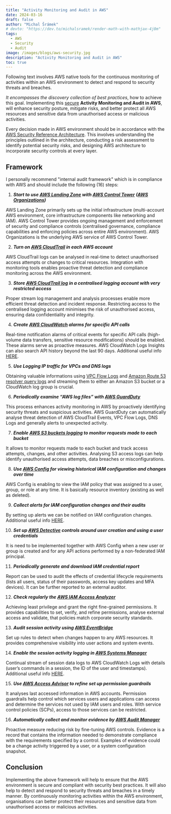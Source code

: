 ```yaml
---
title: "Activity Monitoring and Audit in AWS"
date: 2024-03-16
draft: false
author: "Michal Šrámek"
# devto: "https://dev.to/michalsramek/render-math-with-mathjax-4j0m"
tags:
  - AWS
  - Security
  - Audit
image: /images/blogs/aws-security.jpg
description: "Activity Monitoring and Audit in AWS"
toc: true
---
```


Following text involves AWS native tools for the continuous monitoring of activities within an AWS environment to detect and respond to security threats and breaches. 

*It encompasses the discovery collection of best practices*, how to achieve this goal. Implementing this <u>secure</u> **Activity Monitoring and Audit in AWS**, will enhance security posture, mitigate risks, and better protect all AWS resources and sensitive data from unauthorised access or malicious activities.

Every decision made in AWS environment should be in accordance with the [AWS Security Reference Architecture](https://docs.aws.amazon.com/prescriptive-guidance/latest/security-reference-architecture/architecture.html). This involves understanding the principles outlined in the architecture, conducting a risk assessment to identify potential security risks, and designing AWS architecture to incorporate security controls at every layer. 

## Framework

I personally recommend "internal audit framework" which is in compliance with AWS and should include the following (16) steps:

1. ***Start to use [AWS Landing Zone](https://docs.aws.amazon.com/prescriptive-guidance/latest/migration-aws-environment/understanding-landing-zones.html) with [AWS Control Tower](https://digitalcloud.training/what-is-aws-control-tower/) ([AWS Organizations](https://docs.aws.amazon.com/organizations/latest/userguide/orgs_introduction.html))***

AWS Landing Zone primarily sets up the initial infrastructure (multi-account AWS environment, core infrastructure components like networking and IAM). AWS Control Tower provides ongoing management and enforcement of security and compliance controls (centralised governance, compliance capabilities and enforcing policies across entire AWS environment). AWS Organizations is the underlying AWS service of AWS Control Tower.


2. ***Turn on [AWS CloudTrail](https://docs.aws.amazon.com/awscloudtrail/latest/userguide/cloudtrail-user-guide.html) in each AWS account***

AWS CloudTrail logs can be analysed in real-time to detect unauthorised access attempts or changes to critical resources. Integration with monitoring tools enables proactive threat detection and compliance monitoring across the AWS environment.

3. ***Store [AWS CloudTrail log](https://docs.aws.amazon.com/awscloudtrail/latest/userguide/cloudtrail-log-file-examples.html) in a centralised logging account with very restricted access***

Proper stream log management and analysis processes enable more efficient threat detection and incident response. Restricting access to the centralised logging account minimises the risk of unauthorised access, ensuring data confidentiality and integrity. 

4. ***Create [AWS CloudWatch](https://docs.aws.amazon.com/AmazonCloudWatch/latest/monitoring/cloudwatch_architecture.html) alarms for specific API calls***

Real-time notification alarms of critical events for specific API calls (high-volume data transfers, sensitive resource modifications) should be enabled. These alarms serve as proactive measures. AWS CloudWatch Logs Insights can also search API history beyond the last 90 days. Additional useful info [HERE](https://medium.com/free-code-camp/how-to-auto-create-cloudwatch-alarms-for-apis-with-cloudwatch-events-and-lambda-b128920857aa).

5. ***Use Logging IP traffic for VPCs and DNS logs***

Obtaining valuable informations using [VPC Flow Logs](https://docs.aws.amazon.com/vpc/latest/userguide/flow-logs.html) and [Amazon Route 53 resolver query logs](https://docs.aws.amazon.com/Route53/latest/DeveloperGuide/resolver-query-logs.html) and streaming them to either an Amazon S3 bucket or a CloudWatch log group is crucial.

6. ***Periodically examine “AWS log files” with [AWS GuardDuty](https://docs.aws.amazon.com/guardduty/latest/ug/what-is-guardduty.html)***

This process enhances activity monitoring in AWS by proactively identifying security threats and suspicious activities. AWS GuardDuty can automatically analyse threat detection of AWS CloudTrail Events, VPC Flow Logs, DNS Logs and generally alerts to unexpected activity.

7. ***Enable [AWS S3 buckets logging](https://docs.aws.amazon.com/AmazonS3/latest/userguide/logging-with-S3.html) to monitor requests made to each bucket***

It allows to monitor requests made to each bucket and track access attempts, changes, and other activities. Analysing S3 access logs can help identify unauthorised access attempts, data breaches or misconfigurations.

8. ***Use [AWS Config](https://docs.aws.amazon.com/appconfig/latest/userguide/what-is-appconfig.html) for viewing historical IAM configuration and changes over time***

AWS Config is enabling to view the IAM policy that was assigned to a user, group, or role at any time. It is basically resource inventory (existing as well as deleted).

9. ***Collect alerts for IAM configuration changes and their audits***

By setting up alerts we can be notified on IAM configuration changes. Additional useful info [HERE](https://aws.amazon.com/blogs/security/how-to-receive-alerts-when-your-iam-configuration-changes/).

10. ***Set up [AWS Detective](https://docs.aws.amazon.com/detective/latest/adminguide/what-is-detective.html) controls around user creation and using a user credentials***

It is need to be implemented together with AWS Config when a new user or group is created and for any API actions performed by a non-federated IAM principal.

11. ***Periodically generate and download IAM credential report*** 

Report can be used to audit the effects of credential lifecycle requirements (lists all users,  status of their passwords, access key updates and MFA devices). It can be further reported to an external auditor.

12. ***Check regularly the [AWS IAM Access Analyzer](https://docs.aws.amazon.com/IAM/latest/UserGuide/what-is-access-analyzer.html)***

Achieving least privilege and grant the right fine-grained permissions. It provides capabilities to set, verify, and refine permissions, analyse external access and validate, that policies match corporate security standards.

13. ***Audit session activity using [AWS EventBridge](https://docs.aws.amazon.com/eventbridge/latest/userguide/eb-what-is.html)***

Set up rules to detect when changes happen to any AWS resources. It provides comprehensive visibility into user actions and system events.

14. ***Enable the session activity logging in [AWS Systems Manager](https://docs.aws.amazon.com/systems-manager/latest/userguide/what-is-systems-manager.html)***

Continual stream of session data logs to AWS CloudWatch Logs with details (user’s commands in a session, the ID of the user and timestamps). Additional useful info [HERE](https://aws.amazon.com/blogs/security/how-to-record-ssh-sessions-established-through-a-bastion-host/).

15. ***Use [AWS Access Advisor](https://docs.aws.amazon.com/IAM/latest/UserGuide/access_policies_access-advisor.html) to refine set up permission guardrails***

It analyses last accessed information in AWS accounts. Permission guardrails help control which services users and applications can access and determine the services not used by IAM users and roles. With service control policies (SCPs), access to those services can be restricted.

16. ***Automatically collect and monitor evidence by [AWS Audit Manager](https://docs.aws.amazon.com/audit-manager/latest/userguide/what-is.html)***

Proactive measure reducing risk by fine-tuning AWS controls. Evidence is a record that contains the information needed to demonstrate compliance with the requirements specified by a control. Examples of evidence could be a change activity triggered by a user, or a system configuration snapshot.

## Conclusion
Implementing the above framework will help to ensure that the AWS environment is secure and compliant with security best practices. It will also help to detect and respond to security threats and breaches in a timely manner. By continuously monitoring activities within the AWS environment, organisations can better protect their resources and sensitive data from unauthorised access or malicious activities.